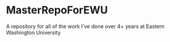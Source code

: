 # MasterRepoForEWU
A repository for all of the work I've done over 4+ years at Eastern Washington University
